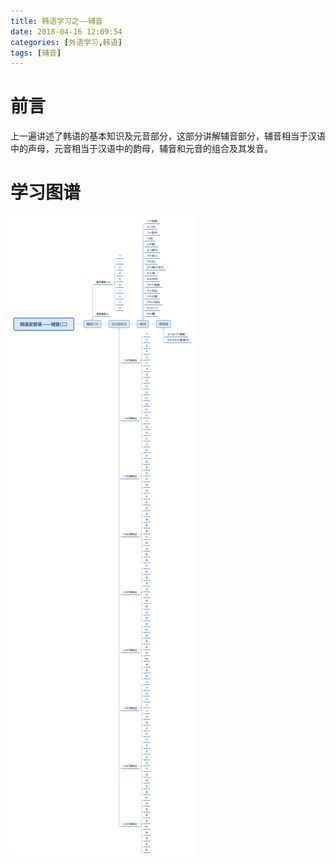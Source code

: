 ```yaml
---
title: 韩语学习之——辅音
date: 2018-04-16 12:09:54
categories: [外语学习,韩语]
tags: [辅音]
---
```

# 前言 
上一遍讲述了韩语的基本知识及元音部分，这部分讲解辅音部分，辅音相当于汉语中的声母，元音相当于汉语中的韵母，辅音和元音的组合及其发音。 
<!--more-->
 
# 学习图谱 
![韩语辅音][1]

[1]: https://raw.githubusercontent.com/PGzxc/images/master/blog-images/korean-consonants.png